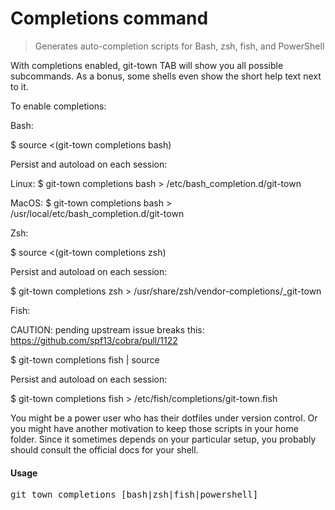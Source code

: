 <h1 textrun="command-heading">Completions command</h1>

<blockquote textrun="command-summary">
Generates auto-completion scripts for Bash, zsh, fish, and PowerShell
</blockquote>

<a textrun="command-description">
With completions enabled, git-town TAB will show you all possible subcommands.
As a bonus, some shells even show the short help text next to it.

To enable completions:

Bash:

$ source <(git-town completions bash)

Persist and autoload on each session:

Linux: \$ git-town completions bash > /etc/bash_completion.d/git-town

MacOS: \$ git-town completions bash > /usr/local/etc/bash_completion.d/git-town

Zsh:

$ source <(git-town completions zsh)

Persist and autoload on each session:

$ git-town completions zsh > /usr/share/zsh/vendor-completions/\_git-town

Fish:

CAUTION: pending upstream issue breaks this:
https://github.com/spf13/cobra/pull/1122

$ git-town completions fish | source

Persist and autoload on each session:

$ git-town completions fish > /etc/fish/completions/git-town.fish

You might be a power user who has their dotfiles under version control. Or you
might have another motivation to keep those scripts in your home folder. Since
it sometimes depends on your particular setup, you probably should consult the
official docs for your shell.</a>

#### Usage

<pre textrun="command-usage">
git town completions [bash|zsh|fish|powershell]
</pre>
